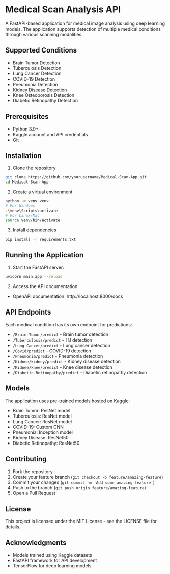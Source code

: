 ﻿# Medical Scan Analysis API

A FastAPI-based application for medical image analysis using deep learning models. The application supports detection of multiple medical conditions through various scanning modalities.

## Supported Conditions

- Brain Tumor Detection
- Tuberculosis Detection
- Lung Cancer Detection
- COVID-19 Detection
- Pneumonia Detection
- Kidney Disease Detection
- Knee Osteoporosis Detection
- Diabetic Retinopathy Detection

## Prerequisites

- Python 3.9+
- Kaggle account and API credentials
- Git

## Installation

1. Clone the repository

```bash
git clone https://github.com/yourusername/Medical-Scan-App.git
cd Medical-Scan-App
```

2. Create a virtual environment

```bash
python -m venv venv
# For Windows
.\venv\Scripts\activate
# For Linux/Mac
source venv/bin/activate
```

3. Install dependencies

```bash
pip install -r requirements.txt
```

## Running the Application

1. Start the FastAPI server:

```bash
uvicorn main:app --reload
```

2. Access the API documentation:

- OpenAPI documentation: http://localhost:8000/docs

## API Endpoints

Each medical condition has its own endpoint for predictions:

- `/Brain-Tumor/predict` - Brain tumor detection
- `/Tuberculosis/predict` - TB detection
- `/Lung-Cancer/predict` - Lung cancer detection
- `/Covid/predict` - COVID-19 detection
- `/Pneumonia/predict` - Pneumonia detection
- `/Kidnee/kidney/predict` - Kidney disease detection
- `/Kidnee/knee/predict` - Knee disease detection
- `/Diabetic-Retinopathy/predict` - Diabetic retinopathy detection

## Models

The application uses pre-trained models hosted on Kaggle:

- Brain Tumor: ResNet model
- Tuberculosis: ResNet model
- Lung Cancer: ResNet model
- COVID-19: Custom CNN
- Pneumonia: Inception model
- Kidney Disease: ResNet50
- Diabetic Retinopathy: ResNet50

## Contributing

1. Fork the repository
2. Create your feature branch (`git checkout -b feature/amazing-feature`)
3. Commit your changes (`git commit -m 'Add some amazing feature'`)
4. Push to the branch (`git push origin feature/amazing-feature`)
5. Open a Pull Request

## License

This project is licensed under the MIT License - see the LICENSE file for details.

## Acknowledgments

- Models trained using Kaggle datasets
- FastAPI framework for API development
- TensorFlow for deep learning models
